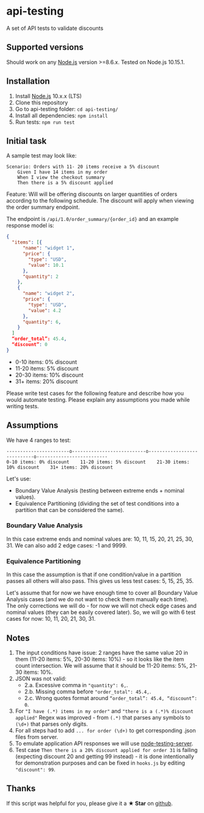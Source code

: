 # api-testing

A set of API tests to validate discounts

## Supported versions
Should work on any [Node.js](http://nodejs.org/) version >=8.6.x. Tested on
Node.js 10.15.1.

## Installation
1. Install [Node.js](http://nodejs.org/) 10.x.x (LTS)
2. Clone this repository
3. Go to api-testing folder: `cd api-testing/`
4. Install all dependencies: `npm install`
5. Run tests: `npm run test`

## Initial task
A sample test may look like:

```
Scenario: Orders with 11- 20 items receive a 5% discount
    Given I have 14 items in my order
    When I view the checkout summary
    Then there is a 5% discount applied
```

Feature:
Will will be offering discounts on larger quantities of orders according to the
following schedule. The discount will apply when viewing the order summary
endpoint.

The endpoint is `/api/1.0/order_summary/{order_id}` and an example response
model is:

```json
{
  "items": [{
      "name": "widget 1",
      "price": {
        "type": "USD",
        "value": 10.1
      },
      "quantity": 2
    },
    {
      "name": "widget 2",
      "price": {
        "type": "USD",
        "value": 4.2
      },
      "quantity": 6,
    }
  ]
  “order_total”: 45.4,
  “discount”: 0
}
```

- 0-10 items: 0% discount
- 11-20 items: 5% discount
- 20-30 items: 10% discount
- 31+ items: 20% discount

Please write test cases for the following feature and describe how you would
automate testing. Please explain any assumptions you made while writing tests.

## Assumptions
We have 4 ranges to test:

```
-----------------------o---------------------------o----------------------------o--------------------------
0-10 items: 0% discount    11-20 items: 5% discount    21-30 items: 10% discount    31+ items: 20% discount
```

Let's use:
- Boundary Value Analysis (testing between extreme ends + nominal values).
- Equivalence Partitioning (dividing the set of test conditions into a partition
that can be considered the same).

### Boundary Value Analysis
In this case extreme ends and nominal values are: 10, 11, 15, 20, 21, 25, 30, 31.
We can also add 2 edge cases: -1 and 9999.

### Equivalence Partitioning
In this case the assumption is that if one condition/value in a partition passes
all others will also pass. This gives us less test cases: 5, 15, 25, 35.

Let's assume that for now we have enough time to cover all Boundary Value
Analysis cases (and we do not want to check them manually each time). The only
corrections we will do - for now we will not check edge cases and nominal values
(they can be easily covered later). So, we will go with 6 test cases for now:
10, 11, 20, 21, 30, 31.

## Notes
1. The input conditions have issue: 2 ranges have the same value 20 in them
  (11-20 items: 5%, 20-30 items: 10%) - so it looks like the item count
  intersection. We will assume that it should be 11-20 items: 5%, 21-30 items:
  10%.
2. JSON was not valid:
    - 2.a. Excessive comma in `"quantity": 6,`.
    - 2.b. Missing comma before `"order_total": 45.4,`.
    - 2.c. Wrong quotes format around `“order_total”: 45.4, “discount”: 0`.
3. For `"I have (.*) items in my order"` and `"there is a (.*)% discount applied"`
  Regex was improved - from `(.*)` that parses any symbols to `(\d+)` that parses
  only digits.
4. For all steps had to add `... for order (\d+)` to get corresponding .json
  files from server.
5. To emulate application API responses we will use
  [node-testing-server](https://github.com/Marketionist/node-testing-server).
6. Test case `Then there is a 20% discount applied for order 31` is failing
  (expecting discount 20 and getting 99 instead) - it is done intentionally for
  demonstration purposes and can be fixed in `hooks.js` by editing
  `"discount": 99`.

## Thanks
If this script was helpful for you, please give it a **★ Star**
on [github](https://github.com/Marketionist/interview-tasks).
